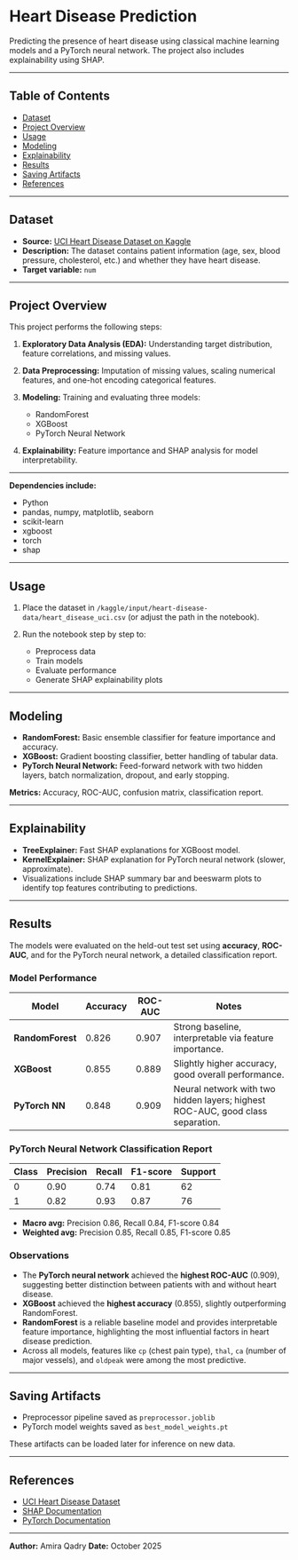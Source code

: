 # Heart Disease Prediction

Predicting the presence of heart disease using classical machine learning models and a PyTorch neural network. The project also includes explainability using SHAP.

---

## Table of Contents

* [Dataset](#dataset)
* [Project Overview](#project-overview)
* [Usage](#usage)
* [Modeling](#modeling)
* [Explainability](#explainability)
* [Results](#results)
* [Saving Artifacts](#saving-artifacts)
* [References](#references)

---

## Dataset

* **Source:** [UCI Heart Disease Dataset on Kaggle](https://www.kaggle.com/code/moatazmohamed8804/predicting-heart-disease-presence)
* **Description:** The dataset contains patient information (age, sex, blood pressure, cholesterol, etc.) and whether they have heart disease.
* **Target variable:** `num` 

---

## Project Overview

This project performs the following steps:

1. **Exploratory Data Analysis (EDA):** Understanding target distribution, feature correlations, and missing values.
2. **Data Preprocessing:** Imputation of missing values, scaling numerical features, and one-hot encoding categorical features.
3. **Modeling:** Training and evaluating three models:

   * RandomForest
   * XGBoost
   * PyTorch Neural Network
4. **Explainability:** Feature importance and SHAP analysis for model interpretability.

---

**Dependencies include:**

* Python
* pandas, numpy, matplotlib, seaborn
* scikit-learn
* xgboost
* torch
* shap

---

## Usage

1. Place the dataset in `/kaggle/input/heart-disease-data/heart_disease_uci.csv` (or adjust the path in the notebook).
2. Run the notebook step by step to:

   * Preprocess data
   * Train models
   * Evaluate performance
   * Generate SHAP explainability plots

---

## Modeling

* **RandomForest:** Basic ensemble classifier for feature importance and accuracy.
* **XGBoost:** Gradient boosting classifier, better handling of tabular data.
* **PyTorch Neural Network:** Feed-forward network with two hidden layers, batch normalization, dropout, and early stopping.

**Metrics:** Accuracy, ROC-AUC, confusion matrix, classification report.

---

## Explainability

* **TreeExplainer:** Fast SHAP explanations for XGBoost model.
* **KernelExplainer:** SHAP explanation for PyTorch neural network (slower, approximate).
* Visualizations include SHAP summary bar and beeswarm plots to identify top features contributing to predictions.

---

## Results

The models were evaluated on the held-out test set using **accuracy**, **ROC-AUC**, and for the PyTorch neural network, a detailed classification report.

### Model Performance

| Model            | Accuracy | ROC-AUC | Notes                                                                          |
| ---------------- | -------- | ------- | ------------------------------------------------------------------------------ |
| **RandomForest** | 0.826    | 0.907   | Strong baseline, interpretable via feature importance.                         |
| **XGBoost**      | 0.855    | 0.889   | Slightly higher accuracy, good overall performance.                            |
| **PyTorch NN**   | 0.848    | 0.909   | Neural network with two hidden layers; highest ROC-AUC, good class separation. |

### PyTorch Neural Network Classification Report

| Class | Precision | Recall | F1-score | Support |
| ----- | --------- | ------ | -------- | ------- |
| 0     | 0.90      | 0.74   | 0.81     | 62      |
| 1     | 0.82      | 0.93   | 0.87     | 76      |

* **Macro avg:** Precision 0.86, Recall 0.84, F1-score 0.84
* **Weighted avg:** Precision 0.85, Recall 0.85, F1-score 0.85

### Observations

* The **PyTorch neural network** achieved the **highest ROC-AUC** (0.909), suggesting better distinction between patients with and without heart disease.
* **XGBoost** achieved the **highest accuracy** (0.855), slightly outperforming RandomForest.
* **RandomForest** is a reliable baseline model and provides interpretable feature importance, highlighting the most influential factors in heart disease prediction.
* Across all models, features like `cp` (chest pain type), `thal`, `ca` (number of major vessels), and `oldpeak` were among the most predictive.

---

## Saving Artifacts

* Preprocessor pipeline saved as `preprocessor.joblib`
* PyTorch model weights saved as `best_model_weights.pt`

These artifacts can be loaded later for inference on new data.

---

## References

* [UCI Heart Disease Dataset](https://www.kaggle.com/ronitf/heart-disease-uci)
* [SHAP Documentation](https://shap.readthedocs.io/en/latest/)
* [PyTorch Documentation](https://pytorch.org/docs/stable/index.html)

---

**Author:** Amira Qadry
**Date:** October 2025
